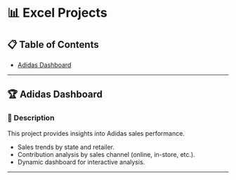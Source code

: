 # 📊 Excel Projects  

## 📋 Table of Contents  
- [Adidas Dashboard](#adidas-dashboard)  

---

## 🏆 Adidas Dashboard  
### 📌 Description  
This project provides insights into Adidas sales performance.  
- Sales trends by state and retailer.  
- Contribution analysis by sales channel (online, in-store, etc.).  
- Dynamic dashboard for interactive analysis.  

---
